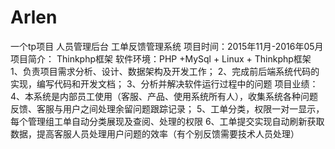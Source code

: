 # Arlen
一个tp项目 人员管理后台
工单反馈管理系统
项目时间：2015年11月-2016年05月
项目简介： Thinkphp框架
软件环境：PHP +MySql + Linux + Thinkphp框架 
1、负责项目需求分析、设计、数据架构及开发工作；
2、完成前后端系统代码的实现，编写代码和开发文档； 
3、分析并解决软件运行过程中的问题 项目业绩：
4、本系统是内部员工使用（客服、产品、使用系统所有人），收集系统各种问题反馈、客服与用户之间处理余留问题跟踪记录； 
5、工单分类，权限一对一显示，每个管理组工单自动分类展现及查阅、处理的权限 
6、工单提交实现自动刷新获取数据，提高客服人员处理用户问题的效率（有个别反馈需要技术人员处理）
